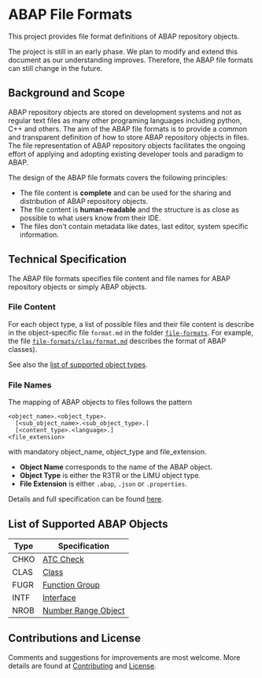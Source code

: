 # ABAP File Formats

This project provides file format definitions of ABAP repository objects. 

The project is still in an early phase. We plan to modify and extend this document as our understanding improves. Therefore, the ABAP file formats can still change in the future.

## Background and Scope

ABAP repository objects are stored on development systems and not as regular text files as many other programing languages including python, C++ and others.
The aim of the ABAP file formats is to provide a common and transparent definition of how to store ABAP repository objects in files.
The file representation of ABAP repository objects facilitates the ongoing effort of applying and adopting existing developer tools and paradigm to ABAP.

The design of the ABAP file formats covers the following principles:
* The file content is **complete** and can be used for the sharing and distribution of ABAP repository objects.
* The file content is **human-readable** and the structure is as close as possible to what users know from their IDE.
* The files don't contain metadata like dates, last editor, system specific information.


## Technical Specification

The ABAP file formats specifies file content and file names for ABAP repository objects or simply ABAP objects.

### File Content

For each object type, a list of possible files and their file content is describe in the object-specific file `format.md` in the folder [`file-formats`](./file-formats). For example, the file [`file-formats/clas/format.md`](./file-formats/clas/format.md) describes the format of ABAP classes).

See also the [list of supported object types](#List-of-Supported-ABAP-Objects).

### File Names
The mapping of ABAP objects to files follows the pattern
```
<object_name>.<object_type>.
  [<sub_object_name>.<sub_object_type>.]
  [<content_type>.<language>.]
<file_extension>
```
with mandatory object_name, object_type and file_extension.

* **Object Name** corresponds to the name of the ABAP object.
* **Object Type** is either the R3TR or the LIMU object type.
* **File Extension** is either `.abap`, `.json` or `.properties`.

Details and full specification can be found [here](./doc/file_names.md).

## List of Supported ABAP Objects

| Type | Specification |
| ---  | --- |
| CHKO | [ATC Check](./file-formats/chko/format.md)|
| CLAS | [Class](./file-formats/clas/format.md)
| FUGR | [Function Group](./file-formats/fugr/format.md) |
| INTF | [Interface](./file-formats/intf/format.md) |
| NROB | [Number Range Object](./file-formats/nrob/format.md) |



## Contributions and License

Comments and suggestions for improvements are most welcome.
More details are found at [Contributing](./CONTRIBUTING.md) and [License](./LICENSE).
